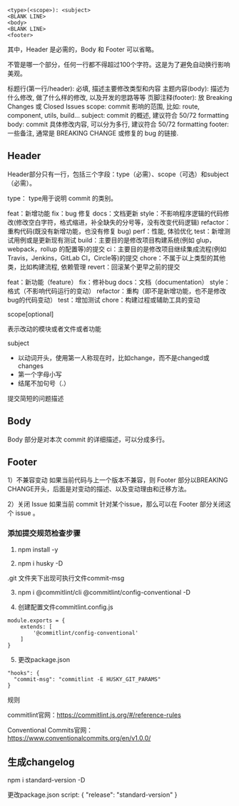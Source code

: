 
```
<type>(<scope>): <subject>
<BLANK LINE>
<body>
<BLANK LINE>
<footer>
```

其中，Header 是必需的，Body 和 Footer 可以省略。

不管是哪一个部分，任何一行都不得超过100个字符。这是为了避免自动换行影响美观。

标题行(第一行/header): 必填, 描述主要修改类型和内容
主题内容(body): 描述为什么修改, 做了什么样的修改, 以及开发的思路等等
页脚注释(footer): 放 Breaking Changes 或 Closed Issues
scope: commit 影响的范围, 比如: route, component, utils, build...
subject: commit 的概述, 建议符合 50/72 formatting
body: commit 具体修改内容, 可以分为多行, 建议符合 50/72 formatting
footer: 一些备注, 通常是 BREAKING CHANGE 或修复的 bug 的链接.

## Header
Header部分只有一行，包括三个字段：type（必需）、scope（可选）和subject（必需）。

type：
type用于说明 commit 的类别。

feat：新增功能
fix：bug 修复
docs：文档更新
style：不影响程序逻辑的代码修改(修改空白字符，格式缩进，补全缺失的分号等，没有改变代码逻辑)
refactor：重构代码(既没有新增功能，也没有修复 bug)
perf：性能, 体验优化
test：新增测试用例或是更新现有测试
build：主要目的是修改项目构建系统(例如 glup，webpack，rollup 的配置等)的提交
ci：主要目的是修改项目继续集成流程(例如 Travis，Jenkins，GitLab CI，Circle等)的提交
chore：不属于以上类型的其他类，比如构建流程, 依赖管理
revert：回滚某个更早之前的提交

feat：新功能（feature）
fix：修补bug
docs：文档（documentation）
style： 格式（不影响代码运行的变动）
refactor：重构（即不是新增功能，也不是修改bug的代码变动）
test：增加测试
chore：构建过程或辅助工具的变动

scope[optional]

表示改动的模块或者文件或者功能

subject
- 以动词开头，使用第一人称现在时，比如change，而不是changed或changes
- 第一个字母小写
- 结尾不加句号（.）

提交简短的问题描述

## Body
Body 部分是对本次 commit 的详细描述，可以分成多行。

## Footer
1）不兼容变动
如果当前代码与上一个版本不兼容，则 Footer 部分以BREAKING CHANGE开头，后面是对变动的描述、以及变动理由和迁移方法。

2）关闭 Issue
如果当前 commit 针对某个issue，那么可以在 Footer 部分关闭这个 issue 。

### 添加提交规范检查步骤

1. npm install -y

2. npm i husky -D

.git 文件夹下出现可执行文件commit-msg

3. npm i @commitlint/cli @commitlint/config-conventional -D

4. 创建配置文件commitlint.config.js

```
module.exports = {
    extends: [
        '@commitlint/config-conventional'
    ]
}
```
5. 更改package.json

```
"hooks": {
  "commit-msg": "commitlint -E HUSKY_GIT_PARAMS"
}
```


规则

commitlint官网：https://commitlint.js.org/#/reference-rules

Conventional Commits官网：https://www.conventionalcommits.org/en/v1.0.0/





## 生成changelog 

npm i standard-version -D


更改package.json
script: {
    "release": "standard-version"
}
